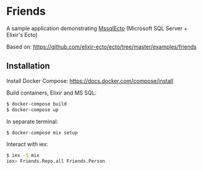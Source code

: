 # Friends

A sample application demonstrating [MssqlEcto](https://github.com/findmypast-oss/mssql_ecto) (Microsoft SQL Server + Elixir's Ecto)

Based on: https://github.com/elixir-ecto/ecto/tree/master/examples/friends

## Installation

Install Docker Compose: https://docs.docker.com/compose/install

Build containers, Elixir and MS SQL:

```bash
$ docker-compose build
$ docker-compose up
```

In separate terminal:

```bash
$ docker-compose mix setup
```

Interact with iex:

```bash
$ iex -S mix
iex> Friends.Repo.all Friends.Person
```

